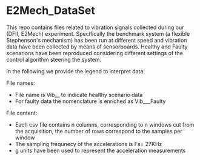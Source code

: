 # E2Mech_DataSet

This repo contains files related to vibration signals collected during our (DFII, E2Mech) experiment. Specifically the benchmark system (a flexible Stephenson's mechanism)
has been run at different speed and vibration data have been collected by means of sensorboards. Healthy and Faulty scenarions have been reproduced considering different settings of the control algorithm steering the system.

In the following we provide the legend to interpret data:

File names:
  - File name is Vib_<Speed in rpm>_<axis of acceleration> to indicate healthy scenario data
  - For faulty data the nomenclature is enriched as Vib_<Speed in rpm>_<axis of acceleration>_Faulty

File content:
- Each csv file contains n columns, corresponding to n windows cut from the acquisition, the number of rows correspond to the samples per window
- The sampling frequnecy of the accelerations is Fs= 27KHz
- g units have been used to represent the acceleration measurements
